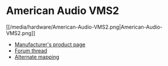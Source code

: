# American Audio VMS2

[[/media/hardware/American-Audio-VMS2.png|American-Audio-VMS2.png]]

  - [Manufacturer's product page](http://www.americandj.eu/en/vms2.html)
  - [Forum thread](http://www.mixxx.org/forums/viewtopic.php?f=7&t=3202)
  - [Alternate
    mapping](http://mixxx.org/forums/viewtopic.php?f=7&t=3202&start=10#p19284)
